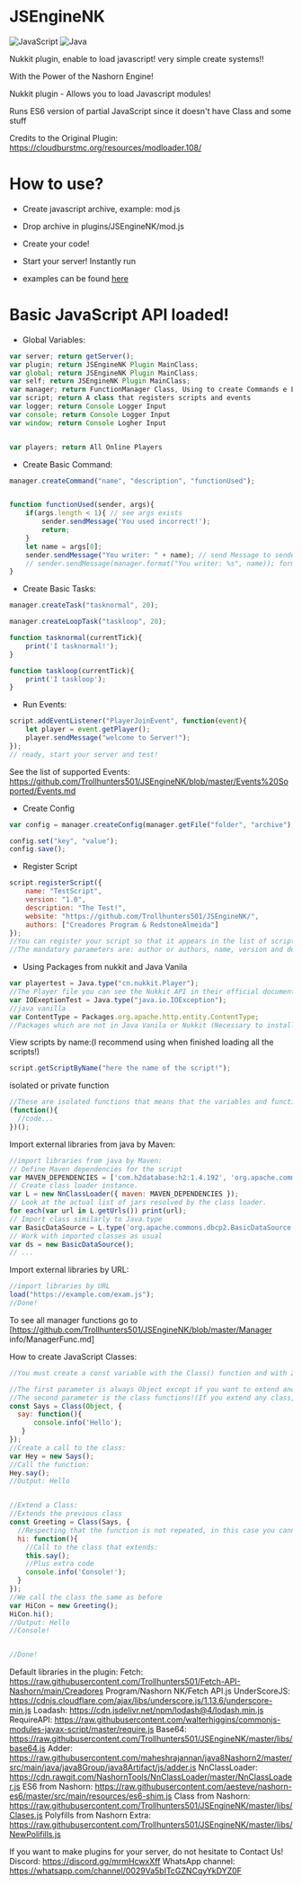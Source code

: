 # JSEngineNK
![JavaScript](https://img.shields.io/badge/JAVASCRIPT-grey?logo=Javascript) ![Java](https://img.shields.io/badge/java-%23ED8B00.svg?style=for-the-badge&logo=openjdk&logoColor=white)

Nukkit plugin, enable to load javascript! very simple create systems!!

With the Power of the Nashorn Engine!

Nukkit plugin - Allows you to load Javascript modules!

Runs ES6 version of partial JavaScript since it doesn't have Class and some stuff

Credits to the Original Plugin: https://cloudburstmc.org/resources/modloader.108/

# How to use?
- Create javascript archive, example: mod.js
- Drop archive in plugins/JSEngineNK/mod.js
- Create your code!
- Start your server! Instantly run

- examples can be found [here](https://github.com/Trollhunters501/JSEngineNK/tree/master/examples)

# Basic JavaScript API loaded!
- Global Variables:
```javascript
var server; return getServer();
var plugin; return JSEngineNK Plugin MainClass;
var global; return JSEngineNK Plugin MainClass;
var self; return JSEngineNK Plugin MainClass;
var manager; return FunctionManager Class, Using to create Commands e Loops
var script; return A class that registers scripts and events
var logger; return Console Logger Input
var console; return Console Logger Input
var window; return Console Logher Input


var players; return All Online Players
```

- Create Basic Command:
```javascript
manager.createCommand("name", "description", "functionUsed");


function functionUsed(sender, args){
    if(args.length < 1){ // see args exists
        sender.sendMessage('You used incorrect!');
        return;
    }
    let name = args[0];
    sender.sendMessage("You writer: " + name); // send Message to sender
    // sender.sendMessage(manager.format("You writer: %s", name)); format your message
}
```

- Create Basic Tasks:
```javascript
manager.createTask("tasknormal", 20);

manager.createLoopTask("taskloop", 20);

function tasknormal(currentTick){
    print('I tasknormal!');
}

function taskloop(currentTick){
    print('I taskloop');
}
```

- Run Events:
```javascript
script.addEventListener("PlayerJoinEvent", function(event){
    let player = event.getPlayer();
    player.sendMessage("welcome to Server!");
});
// ready, start your server and test!
```
See the list of supported Events: https://github.com/Trollhunters501/JSEngineNK/blob/master/Events%20Soported/Events.md
- Create Config
```javascript
var config = manager.createConfig(manager.getFile("folder", "archive"), 2); // 2 = Config.YAML

config.set("key", "value");
config.save();
```

- Register Script
```javascript
script.registerScript({
    name: "TestScript",
    version: "1.0",
    description: "The Test!",
    website: "https://github.com/Trollhunters501/JSEngineNK/",
    authors: ["Creadores Program & RedstoneAlmeida"]
});
//You can register your script so that it appears in the list of scripts with the command /scripts or also with the command /version script or /ver script
//The mandatory parameters are: author or authors, name, version and description optional: website
```

- Using Packages from nukkit and Java Vanila
```javascript
var playertest = Java.type("cn.nukkit.Player");
//The Player file you can see the Nukkit API in their official documentation on how to use the files! (I recommend using hard to replicate variables as another script may use the same variable)
var IOExeptionTest = Java.type("java.io.IOException");
//java vanilla
var ContentType = Packages.org.apache.http.entity.ContentType;
//Packages which are not in Java Vanila or Nukkit (Necessary to install the Packages )
```

View scripts by name:(I recommend using when finished loading all the scripts!)
```javascript
script.getScriptByName("here the name of the script!");
```

isolated or private function
```javascript
//These are isolated functions that means that the variables and functions inside it cannot be executed and neither can events nor tasks be registered!
(function(){
  //code...
})();
```

Import external libraries from java by Maven:
```javascript
//import libraries from java by Maven:
// Define Maven dependencies for the script
var MAVEN_DEPENDENCIES = ['com.h2database:h2:1.4.192', 'org.apache.commons:commons-dbcp2:2.1.1'];
// Create class loader instance.
var L = new NnClassLoader({ maven: MAVEN_DEPENDENCIES });
// Look at the actual list of jars resolved by the class loader.
for each(var url in L.getUrls()) print(url);
// Import class similarly to Java.type
var BasicDataSource = L.type('org.apache.commons.dbcp2.BasicDataSource');
// Work with imported classes as usual
var ds = new BasicDataSource();
// ...
```
Import external libraries by URL:
```javascript
//import libraries by URL
load("https://example.com/exam.js");
//Done!
```
To see all manager functions go to [https://github.com/Trollhunters501/JSEngineNK/blob/master/Manager info/ManagerFunc.md]

How to create JavaScript Classes:
```javascript
//You must create a const variable with the Class() function and with 2 parameters The name of the variable will be the name of your class!

//The first parameter is always Object except if you want to extend another JavaScript class In that case just change Object to the name of the class (The class should have already been established)
//The second parameter is the class functions!(If you extend any class, for no reason do you give your functions the same name as the extended classes (The JavaScript engine gets confused and crashes))
const Says = Class(Object, {
  say: function(){
      console.info('Hello');
   }
});
//Create a call to the class:
var Hey = new Says();
//Call the function:
Hey.say();
//Output: Hello


//Extend a Class:
//Extends the previous class
const Greeting = Class(Says, {
  //Respecting that the function is not repeated, in this case you cannot repeat say()
  hi: function(){
    //Call to the class that extends:
    this.say();
    //Plus extra code
    console.info('Console!');
  }
});
//We call the class the same as before
var HiCon = new Greeting();
HiCon.hi();
//Output: Hello
//Console!


//Done!
```

Default libraries in the plugin:
Fetch: https://raw.githubusercontent.com/Trollhunters501/Fetch-API-Nashorn/main/Creadores Program/Nashorn NK/Fetch API.js
UnderScoreJS: https://cdnjs.cloudflare.com/ajax/libs/underscore.js/1.13.6/underscore-min.js
Loadash: https://cdn.jsdelivr.net/npm/lodash@4/lodash.min.js
RequireAPI: https://raw.githubusercontent.com/walterhiggins/commonjs-modules-javax-script/master/require.js
Base64: https://raw.githubusercontent.com/Trollhunters501/JSEngineNK/master/libs/base64.js
Adder: https://raw.githubusercontent.com/maheshrajannan/java8Nashorn2/master/src/main/java/java8Group/java8Artifact/js/adder.js
NnClassLoader: https://cdn.rawgit.com/NashornTools/NnClassLoader/master/NnClassLoader.js
ES6 from Nashorn: https://raw.githubusercontent.com/aesteve/nashorn-es6/master/src/main/resources/es6-shim.js
Class from Nashorn: https://raw.githubusercontent.com/Trollhunters501/JSEngineNK/master/libs/Clases.js
Polyfills from Nashorn Extra: https://raw.githubusercontent.com/Trollhunters501/JSEngineNK/master/libs/NewPolifills.js

If you want to make plugins for your server, do not hesitate to Contact Us!
Discord: https://discord.gg/mrmHcwxXff
WhatsApp channel: https://whatsapp.com/channel/0029Va5bITcGZNCqyYkDYZ0F
